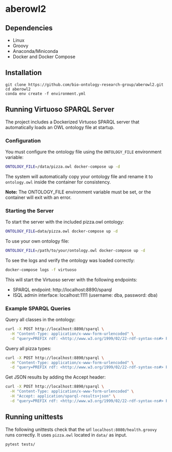# aberowl2

## Dependencies

  - Linux
  - Groovy
  - Anaconda/Miniconda
  - Docker and Docker Compose
  
## Installation

```
git clone https://github.com/bio-ontology-research-group/aberowl2.git
cd aberowl2 
conda env create -f environment.yml
```

## Running Virtuoso SPARQL Server

The project includes a Dockerized Virtuoso SPARQL server that automatically loads an OWL ontology file at startup.

### Configuration

You must configure the ontology file using the `ONTOLOGY_FILE` environment variable:

```bash
ONTOLOGY_FILE=/data/pizza.owl docker-compose up -d
```

The system will automatically copy your ontology file and rename it to `ontology.owl` inside the container for consistency.

**Note:** The ONTOLOGY_FILE environment variable must be set, or the container will exit with an error.

### Starting the Server

To start the server with the included pizza.owl ontology:

```bash
ONTOLOGY_FILE=data/pizza.owl docker-compose up -d
```

To use your own ontology file:

```bash
ONTOLOGY_FILE=/path/to/your/ontology.owl docker-compose up -d
```

To see the logs and verify the ontology was loaded correctly:

```bash
docker-compose logs -f virtuoso
```

This will start the Virtuoso server with the following endpoints:
- SPARQL endpoint: http://localhost:8890/sparql
- ISQL admin interface: localhost:1111 (username: dba, password: dba)

### Example SPARQL Queries

Query all classes in the ontology:

```bash
curl -X POST http://localhost:8890/sparql \
  -H "Content-Type: application/x-www-form-urlencoded" \
  -d "query=PREFIX rdf: <http://www.w3.org/1999/02/22-rdf-syntax-ns#> PREFIX owl: <http://www.w3.org/2002/07/owl#> SELECT ?class WHERE { ?class rdf:type owl:Class } LIMIT 100"
```

Query all pizza types:

```bash
curl -X POST http://localhost:8890/sparql \
  -H "Content-Type: application/x-www-form-urlencoded" \
  -d "query=PREFIX rdf: <http://www.w3.org/1999/02/22-rdf-syntax-ns#> PREFIX rdfs: <http://www.w3.org/2000/01/rdf-schema#> PREFIX pizza: <http://www.co-ode.org/ontologies/pizza/pizza.owl#> SELECT ?pizza ?label WHERE { ?pizza rdfs:subClassOf pizza:NamedPizza . OPTIONAL { ?pizza rdfs:label ?label . FILTER(LANG(?label) = 'en') } } LIMIT 100"
```

Get JSON results by adding the Accept header:

```bash
curl -X POST http://localhost:8890/sparql \
  -H "Content-Type: application/x-www-form-urlencoded" \
  -H "Accept: application/sparql-results+json" \
  -d "query=PREFIX rdf: <http://www.w3.org/1999/02/22-rdf-syntax-ns#> PREFIX owl: <http://www.w3.org/2002/07/owl#> SELECT ?class WHERE { ?class rdf:type owl:Class } LIMIT 100"
```

## Running unittests

The following unittests check that the url `localhost:8080/health.groovy` runs correctly. It uses `pizza.owl` located in `data/` as input.

```
pytest tests/
```
